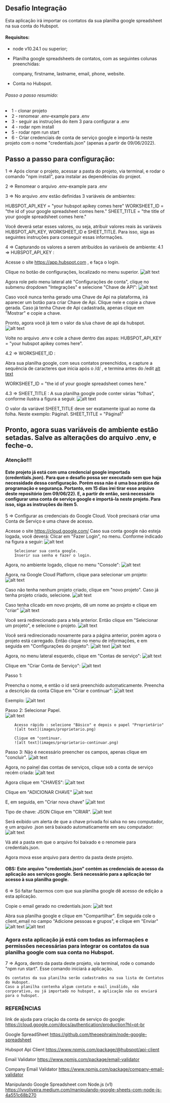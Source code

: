 <h2>Desafio Integração</h2>
<div>
   Esta aplicação irá importar os contatos da sua planilha google spreadsheet na sua conta do Hubspot.
</div>


<h4>Requisitos:</h4>

<div>
<ul>
<li>
node v10.24.1 ou superior;
</li>
<li>
<p>Planilha google spreadsheets de contatos, com as seguintes colunas preenchidas:</p>
<p>company, firstname, lastname, email, phone, website. </p>
</li>
<li>
Conta no Hubspot. 
</li>
</ul>
</div>

<div>
<h6>Passo a passo resumido:</h6>
<li>1 - clonar projeto</li>
<li>2 - renomear .env-example para .env</li>
<li>3 - seguir as instruções do item 3 para configurar a .env</li>
<li>4 - rodar npm install</li>
<li>5 - rodar npm run start</li>
<li>6 - Criar credenciais de conta de serviço google e importá-la neste projeto com o nome "credentials.json" (apenas a partir de 09/06/2022).</li>
</div>


## Passo a passo para configuração: 

1 => Após clonar o projeto, acessar a pasta do projeto, via terminal, e rodar o comando "npm install", para instalar as dependências do projeot.

2 => Renomear o arquivo .env-example para .env

3 => No arquivo .env estão definidas 3 variáveis de ambientes:

HUBSPOT_API_KEY = "your hubspot apikey comes here"
WORKSHEET_ID = "the id of your google spreadsheet comes here."
SHEET_TITLE = "the title of your google spreadsheet comes here." 

Você deverá setar esses valores, ou seja, atribuir valores reais às variáveis HUBSPOT_API_KEY, WORKSHEET_ID e SHEET_TITLE.
Para isso, siga as seguintes instruções para conseguir essas informações.

4 => Capturando os valores a serem atribuídos às variáveis de ambiente: 
4.1 => HUBSPOT_API_KEY :

Acesse o site https://app.hubspot.com , e faça o login. 

Clique no botão de configurações, localizado no menu superior. 
![alt text](images/hubspot-botao-config.png)

Agora role pelo menu lateral até "Configurações de conta", clique no submenu dropdown "Integrações" e selecione "Chave de API":
![alt text](images/hubspot-clica-chave-api.png)

Caso você nunca tenha gerado uma Chave de Api na plataforma, irá aparecer um botão para criar Chave de Api. Clique nele e copie a chave gerada. Caso já tenha Chave de Api cadastrada, apenas clique em "Mostrar" e copie a chave.

Pronto, agora você já tem o valor da s/ua chave de api da hubspot. 
![alt text](images/hubspot-chaves-api.png)

Volte no arquivo .env e cole a chave dentro das aspas:
HUBSPOT_API_KEY = "your hubspot apikey comes here".

4.2 => WORKSHEET_ID :

Abra sua planilha google, com seus contatos preenchidos, e capture a sequência de caracteres que inicia após o /d/ , e termina antes do /edit
[alt text](images/worksheet-id.png)

WORKSHEET_ID = "the id of your google spreadsheet comes here."


4.3 => SHEET_TITLE :
A sua planilha google pode conter várias "folhas", conforme ilustra a figura a seguir.
![alt text](images/sheet-title.png)

O valor da variável SHEET_TITLE deve ser exatamente igual ao nome da folha. Neste exemplo: Página1.
SHEET_TITLE = "Página1" 


## Pronto, agora suas variáveis de ambiente estão setadas. Salve as alterações do arquivo .env, e feche-o.


### Atenção!!!
#### Este projeto já está com uma credencial google importada (credentials.json). Para que o desafio possa ser executado sem que haja necessidade dessa configuração. Porém essa não é uma boa prática de programação e segurança. Portanto, em 15 dias irei tirar esse arquivo deste repositório (em 09/06/22). E, a partir de então, será necessário configurar uma conta de serviço google e importá-la neste projeto. Para isso, siga as instruções do item 5. 


5 => Configurar as credenciais do Google Cloud. Você precisará criar uma Conta de Serviço e uma chave de acesso. 

Acesse o site https://cloud.google.com/
Caso sua conta google não esteja logada, você deverá:
        Clicar em "Fazer Login", no menu. Conforme indicado na figura a seguir:
        ![alt text](images/login-google-cloud.png)
            
        Selecionar sua conta google.
        Inserir sua senha e fazer o login.
            
Agora, no ambiente logado, clique no menu "Console":
        ![alt text](images/console-cloud.png)
                
Agora, na Google Cloud Platform, clique para selecionar um projeto:
        ![alt text](images/selecione-projeto.png)
                
Caso não tenha nenhum projeto criado, clique em "novo projeto". Caso já tenha projeto criado, selecione. 
        ![alt text](images/selecione-ou-crie.png)
                
Caso tenha clicado em novo projeto, dê um nome ao projeto e clique em "criar"
        ![alt text](images/cria-novo-projeto.png)
                
Você será redirecionado para a tela anterior. Então clique em "Selecionar um projeto", e selecione o projeto.
        ![alt text](images/clica-no-projeto.png)
                
Você será redirecionado novamente para a página anterior, porém agora o projeto está carregado. Então clique no menu de informações, e em seguida em "Configurações do projeto":
        ![alt text](images/clica-menu-informacoes.png)
        ![alt text](images/configuracoes-projeto.png)
                
Agora, no menu lateral esquerdo, clique em "Contas de serviço":
        ![alt text](images/menu-contas-de-servicos.png)
                
Clique em "Criar Conta de Serviço":
        ![alt text](images/criar-conta-servico.png)

Passo 1:   
                 
Preencha o nome, e então o id será preenchido automaticamente. Preencha a descrição da conta
Clique em "Criar e continuar":
        ![alt text](images/criando-conta-servico-1.png)
                    
Exemplo:
        ![alt text](images/exemplo-conta-servico.png)

Passo 2:
        Selecionar Papel.  
        ![alt text](images/selecionar-papel.png)
                    
        Acesso rápido : selecione "Básico" e depois o papel "Proprietário"
        ![alt text](images/proprietario.png)
                    
        Clique em "continuar.
        ![alt text](images/proprietario-continuar.png)

Passo 3:
        Não é necessário preencher os campos, apenas clique em "concluir".
        ![alt text](images/concluir-conta-servico.png)

        
Agora, no painel das contas de serviços, clique sob a conta de serviço recém criada:
        ![alt text](images/clica-conta-servico.png)

Agora clique em "CHAVES":
        ![alt text](images/chaves.png)

Clique em "ADICIONAR CHAVE"
        ![alt text](images/adicionar-chave.png)

E, em seguida, em "Criar nova chave"
        ![alt text](images/criar-nova-chave.png)

Tipo de chave: JSON
        Clique em "CRIAR".
        ![alt text](images/cria-nova-chave.png)

Será exibido um alerta de que a chave privada foi salva no seu computador, e um arquivo .json será baixado automaticamente em seu computador:
        ![alt text](images/chave-salva-json.png)

Vá até a pasta em que o arquivo foi baixado e o renomeie para credentials.json.

Agora mova esse arquivo para dentro da pasta deste projeto.
        
#### OBS: Este arquivo "credentials.json" contém as credenciais de acesso da aplicação aos serviços google. Será necessário para a aplicação ter acesso à sua planilha google.
    

6 => Só faltar fazermos com que sua planilha google dê acesso de edição a esta aplicação.

Copie o email gerado no credentials.json:
    ![alt text](images/client-email-google-account.png)

Abra sua planilha google e clique em "Compartilhar". Em seguida cole o client_email no campo "Adicione pessoas e grupos", e clique em "Enviar"
    ![alt text](images/compartilhar-planilha.png)
    ![alt text](images/compartilha-com-email.png)
    

### Agora esta aplicação já está com todas as informações e permissões necessárias para integrar os contatos da sua planilha google com sua conta no Hubspot.


7 => Agora, dentro da pasta deste projeto, via terminal, rode o comando "npm run start".
    Esse comando iniciará a aplicação.

    Os contatos da sua planilha serão cadastrados na sua lista de Contatos do Hubspot.
    Caso a planilha contenha algum contato e-mail inválido, não corporativo, ou já importado no hubspot, a aplicação não os enviará para o hubspot. 






### REFERÊNCIAS

link de ajuda para criação da conta de serviço do google:
https://cloud.google.com/docs/authentication/production?hl=pt-br


Google SpreadSheet
https://github.com/theoephraim/node-google-spreadsheet

Hubspot Api Client
https://www.npmjs.com/package/@hubspot/api-client

Email Validator
https://www.npmjs.com/package/email-validator

Company Email Validator
https://www.npmjs.com/package/company-email-validator


Manipulando Google Spreadsheet com Node.js (v1)
https://jvvoliveira.medium.com/manipulando-google-sheets-com-node-js-4a551c68b270





















                    
                        

